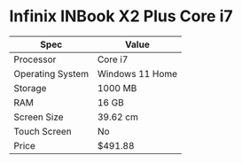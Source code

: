 # Infinix INBook X2 Plus Core i7

| Spec | Value |
|---|---|
| Processor | Core i7 |
| Operating System | Windows 11 Home |
| Storage | 1000 MB |
| RAM | 16 GB |
| Screen Size | 39.62 cm |
| Touch Screen | No |
| Price | $491.88 |
